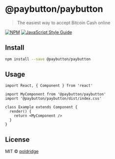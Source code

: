 # @paybutton/paybutton

> The easiest way to accept Bitcoin Cash online

[![NPM](https://img.shields.io/npm/v/@paybutton/paybutton.svg)](https://www.npmjs.com/package/@paybutton/paybutton) [![JavaScript Style Guide](https://img.shields.io/badge/code_style-standard-brightgreen.svg)](https://standardjs.com)

## Install

```bash
npm install --save @paybutton/paybutton
```

## Usage

```tsx
import React, { Component } from 'react'

import MyComponent from '@paybutton/paybutton'
import '@paybutton/paybutton/dist/index.css'

class Example extends Component {
  render() {
    return <MyComponent />
  }
}
```

## License

MIT © [poldridge](https://github.com/poldridge)
